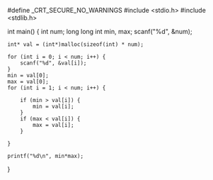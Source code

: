 
#define _CRT_SECURE_NO_WARNINGS
#include <stdio.h>
#include <stdlib.h>

int main() {
	int  num;
	long long int min, max;
	scanf("%d", &num);

	int* val = (int*)malloc(sizeof(int) * num);

	for (int i = 0; i < num; i++) {
		scanf("%d", &val[i]);
	}
	min = val[0];
	max = val[0];
	for (int i = 1; i < num; i++) {
		
		if (min > val[i]) {
			min = val[i];
		}
		if (max < val[i]) {
			max = val[i];
		}
		
	}
	
	printf("%d\n", min*max);
}

